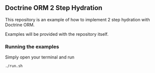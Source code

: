 ## Doctrine ORM 2 Step Hydration

This repository is an example of how to implement 2 step hydration with Doctrine ORM.

Examples will be provided with the repository itself.

### Running the examples

Simply open your terminal and run

```sh
./run.sh
```